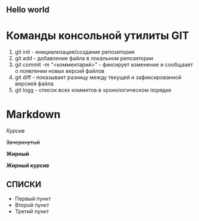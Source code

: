 ## Hello world 

# Команды консольной утилиты GIT
1. git init - инициализация/создание репозитория
2. git add - добавление файла в локальном репозитории
3. git commit -m "<комментарий>" - фиксирует изменение и сообщаает о появлении новых версий файлов
4. git diff - показывает разницу между текущей и зафиксированной версией файла
5. git logg - список всех коммитов в хронологическом порядке

# Markdown

*Курсив*

~~Зачеркнутый~~

**Жирный**

***Жирный курсив***

## СПИСКИ
* Первый пункт
* Второй пункт
* Третий пункт